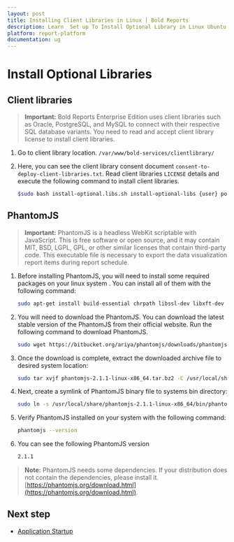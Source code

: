 ```yaml
---
layout: post
title: Installing Client Libraries in Linux | Bold Reports
description: Learn  Set up To Install Optional Library in Linux Ubuntu for the Bold Reports Enterprise Edition. Learn  Set up To Install Optional Library in Linux Ubuntu for the Bold Reports Enterprise Edition.
platform: report-platform
documentation: ug
---
```


# Install Optional Libraries

## Client libraries

> **Important:** Bold Reports Enterprise Edition uses client libraries such as Oracle, PostgreSQL, and MySQL to connect with their respective SQL database variants. You need to read and accept client library license to install client libraries.

1. Go to client library location. `/var/www/bold-services/clientlibrary/`

2. Here, you can see the client library consent document `consent-to-deploy-client-libraries.txt`. Read client libraries `LICENSE` details and execute the following command to install client libraries.

    ```sh
    $sudo bash install-optional.libs.sh install-optional-libs {user} postgresql,mysql,oracle
    ```

## PhantomJS

> **Important:** PhantomJS is a headless WebKit scriptable with JavaScript. This is free software or open source, and it may contain MIT, BSD, LGPL, GPL, or other similar licenses that contain third-party code. This executable file is necessary to export the data visualization report items during report schedule.

1. Before installing PhantomJS, you will need to install some required packages on your linux system . You can install all of them with the following command:

    ```sh
    sudo apt-get install build-essential chrpath libssl-dev libxft-dev libfreetype6-dev libfreetype6 libfontconfig1-dev libfontconfig1 -y
    ```

2. You will need to download the PhantomJS. You can download the latest stable version of the PhantomJS from their official website. Run the following command to download PhantomJS.

    ```sh
    sudo wget https://bitbucket.org/ariya/phantomjs/downloads/phantomjs-2.1.1-linux-x86_64.tar.bz2
    ```

3. Once the download is complete, extract the downloaded archive file to desired system location:

    ```sh
    sudo tar xvjf phantomjs-2.1.1-linux-x86_64.tar.bz2 -C /usr/local/share/
    ```

4. Next, create a symlink of PhantomJS binary file to systems bin directory:

    ```sh
   sudo ln -s /usr/local/share/phantomjs-2.1.1-linux-x86_64/bin/phantomjs /usr/local/bin/
    ```

5. Verify PhantomJS installed on your system with the following command:

    ```sh
   phantomjs --version
    ```

6. You can see the following PhantomJS version

    ```sh
   2.1.1
    ```

> **Note:** PhantomJS needs some dependencies. If your distribution does not contain the dependencies, please install it. [https://phantomjs.org/download.html](https://phantomjs.org/download.html).

## Next step

* [Application Startup](./../../../application-startup/)